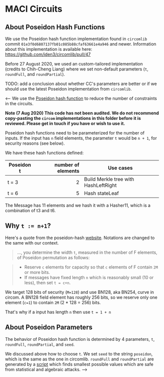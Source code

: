 # MACI Circuits

## About Poseidon Hash Functions

We use the Poseidon hash function implementation found in `circomlib` commit
`01e3f0d6807137fb01c085b88cfaf63661e4a946` and newer. Information about this
implementation is available here: https://github.com/iden3/circomlib/pull/47

Before 27 August 2020, we used an custom-tailored implementation (credits to
Chih-Cheng Liang) where we set non-default parameters (`t`, `roundFull`, and
`roundPartial`).

TODO: add a conclusion about whether CC's parameters are better or if we should
use the latest Poseidon implementation from `circomlib`.

<--
We use the [Poseidon hash function](https://eprint.iacr.org/2019/458.pdf) to reduce the number of constraints in the circuits.

**Note (7 Aug 2020) This code has not been audited. We do not recommend copy-pasting the `circom` implementations in this folder before it is reviewed. Please get in touch if you have or wish to use it.**

Poseidon hash functions need to be parameterized for the number of inputs.
If the input has `n` field elements, the parameter `t` would be `n + 1`, for security reasons (see below).

We have these hash functions defined:

| Poseidon t | number of elements | Use cases                            |
| ---------- | -----------------: | ------------------------------------ |
| t = 3      |                  2 | Build Merkle tree with HashLeftRight |
| t = 6      |                  5 | Hash stateLeaf                       |

The Message has 11 elements and we hash it with a Hasher11, which is a combination of t3 and t6.

## Why `t := n+1`?

Here's a quote from the poseidon-hash [website](https://www.poseidon-hash.info/). Notations are changed to the same with our context.

> ..., you determine the width `t`, measured in the number of F elements, of Poseidon permutation as follows:

> - Reserve `c` elements for capacity so that `c` elements of F contain `2M` or more bits.
> - If messages have fixed length `n` which is reasonably small (10 or less), then set `t = c+n`.

We target 128 bits of security (`M=128`) and use BN128, aka BN254, curve in circom. A BN128 field element has roughly 256 bits, so we reserve only one element (`c=1`) to contain `2M` (2 \* 128 = 256) bits.

That's why if a input has length `n` then use `t = 1 + n`

## About Poseidon Parameters

The behavior of Poseidon hash function is determined by 4 parameters, `t`, `roundFull`, `roundPartial`, and `seed`.

We discussed above how to choose `t`. We set `seed` to the string `poseidon`, which is the same as the one in circomlib. `roundFull` and `roundPartial` are generated by a [script](https://github.com/ChihChengLiang/misc_crypto/blob/master/misc_crypto/poseidon/parameter_finder.py) which finds smallest possible values which are safe from statistical and algebraic attacks.
-->
